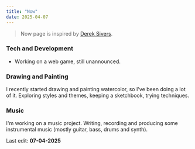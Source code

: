 ```yaml
---
title: "Now"
date: 2025-04-07
---
```


 > Now page is inspired by [Derek Sivers](https://sive.rs/).

### Tech and Development

 - Working on a web game, still unannounced.

 <!-- - Working on a small Android app to add color frame to photos that I can post on social media. I know there's a plethora of apps that do exactly that, but the one I really liked using is not supported anymore, so I decided to create my own with Flutter. Will probably release that for free with ads when it's ready. -->

### Drawing and Painting

I recently started drawing and painting watercolor, so I've been doing a lot of it. Exploring styles and themes, keeping a sketchbook, trying techniques.

### Music

I'm working on a music project. Writing, recording and producing some instrumental music (mostly guitar, bass, drums and synth). 

Last edit: **07-04-2025**

